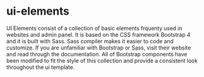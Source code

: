 # ui-elements

UI Elements consist of a collection of basic elements frquenty used in websites and admin panel. 
It is based on the CSS framework Bootstrap 4 and it is built with Sass. 
Sass compiler makes it easier to code and customize. 
If you are unfamiliar with Bootstrap or Sass, visit their website and read through the documentation. 
All of Bootstrap components have been modified to fit the style of this collection and provide a consistent look throughout the ui template.
